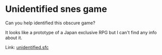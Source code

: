 # Unidentified snes game

Can you help identified this obscure game?

It looks like a prototype of a Japan exclusive RPG but I can't find any info about it.

Link: [unidentified.sfc](https://github.com/Krokodyl/roms/raw/refs/heads/master/unidentified.sfc)
